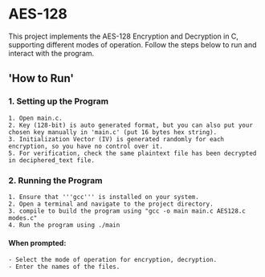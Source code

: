 # AES-128
This project implements the AES-128 Encryption and Decryption in C, supporting different modes of operation. Follow the steps below to run and interact with the program.

## 'How to Run'
### 1. Setting up the Program
    1. Open main.c.
    2. Key (128-bit) is auto generated format, but you can also put your chosen key manually in 'main.c' (put 16 bytes hex string).
    3. Initialization Vector (IV) is generated randomly for each encryption, so you have no control over it.      
    5. For verification, check the same plaintext file has been decrypted in deciphered_text file.
       
### 2. Running the Program
    1. Ensure that '''gcc''' is installed on your system.
    2. Open a terminal and navigate to the project directory.
    3. compile to build the program using "gcc -o main main.c AES128.c modes.c"
    4. Run the program using ./main
    
 #### When prompted:
    - Select the mode of operation for encryption, decryption.
    - Enter the names of the files.
    
